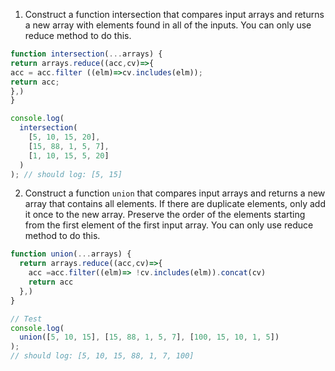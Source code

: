 1. Construct a function intersection that compares input arrays and returns a new array with elements found in all of the inputs. You can only use reduce method to do this.

```js
function intersection(...arrays) {
return arrays.reduce((acc,cv)=>{
acc = acc.filter ((elm)=>cv.includes(elm));
return acc;
},)
}

console.log(
  intersection(
    [5, 10, 15, 20],
    [15, 88, 1, 5, 7],
    [1, 10, 15, 5, 20]
  )
); // should log: [5, 15]
```

2. Construct a function `union` that compares input arrays and returns a new array that contains all elements. If there are duplicate elements, only add it once to the new array. Preserve the order of the elements starting from the first element of the first input array. You can only use reduce method to do this.

```js
function union(...arrays) {
  return arrays.reduce((acc,cv)=>{
    acc =acc.filter((elm)=> !cv.includes(elm)).concat(cv)
    return acc
  },)
}

// Test
console.log(
  union([5, 10, 15], [15, 88, 1, 5, 7], [100, 15, 10, 1, 5])
);
// should log: [5, 10, 15, 88, 1, 7, 100]
```
